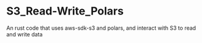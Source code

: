 # S3_Read-Write_Polars
An rust code that uses aws-sdk-s3 and polars, and interact with S3 to read and write data
